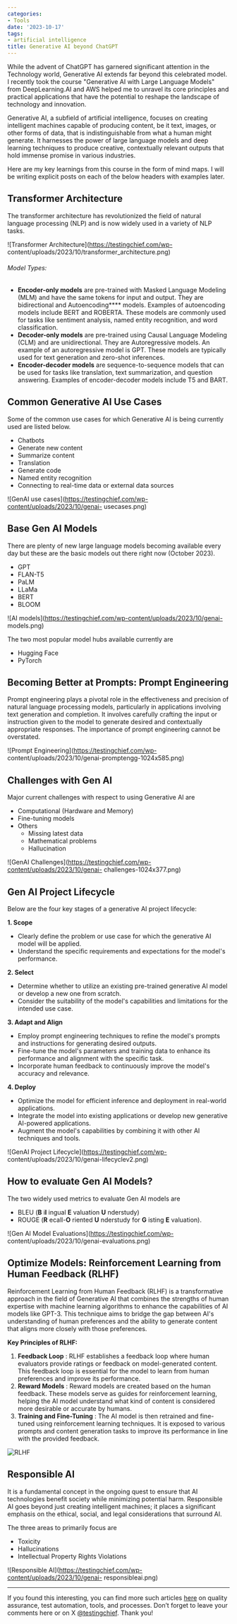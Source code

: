 ```yaml
---
categories:
- Tools
date: '2023-10-17'
tags:
- artificial intelligence
title: Generative AI beyond ChatGPT
---
```


While the advent of ChatGPT has garnered significant attention in the
Technology world, Generative AI extends far beyond this celebrated model. I
recently took the course "Generative AI with Large Language Models" from
DeepLearning.AI and AWS helped me to unravel its core principles and practical
applications that have the potential to reshape the landscape of technology
and innovation.

Generative AI, a subfield of artificial intelligence, focuses on creating
intelligent machines capable of producing content, be it text, images, or
other forms of data, that is indistinguishable from what a human might
generate. It harnesses the power of large language models and deep learning
techniques to produce creative, contextually relevant outputs that hold
immense promise in various industries.

Here are my key learnings from this course in the form of mind maps. I will be
writing explicit posts on each of the below headers with examples later.

## Transformer Architecture

The transformer architecture has revolutionized the field of natural language
processing (NLP) and is now widely used in a variety of NLP tasks.

![Transformer Architecture](https://testingchief.com/wp-
content/uploads/2023/10/transformer_architecture.png)

###### Model Types:

  * **Encoder-only models** are pre-trained with Masked Language Modeling (MLM) and have the same tokens for input and output. They are bidirectional and Autoencoding**** models. Examples of autoencoding models include BERT and ROBERTA. These models are commonly used for tasks like sentiment analysis, named entity recognition, and word classification.
  * **Decoder-only models** are pre-trained using Causal Language Modeling (CLM) and are unidirectional. They are Autoregressive models. An example of an autoregressive model is GPT. These models are typically used for text generation and zero-shot inferences.
  * **Encoder-decoder models** are sequence-to-sequence models that can be used for tasks like translation, text summarization, and question answering. Examples of encoder-decoder models include T5 and BART.

## Common Generative AI Use Cases

Some of the common use cases for which Generative AI is being currently used
are listed below.

  * Chatbots
  * Generate new content
  * Summarize content
  * Translation
  * Generate code
  * Named entity recognition
  * Connecting to real-time data or external data sources

![GenAI use cases](https://testingchief.com/wp-content/uploads/2023/10/genai-
usecases.png)

## Base Gen AI Models

There are plenty of new large language models becoming available every day but
these are the basic models out there right now (October 2023).

  * GPT
  * FLAN-T5
  * PaLM
  * LLaMa
  * BERT
  * BLOOM

![AI models](https://testingchief.com/wp-content/uploads/2023/10/genai-
models.png)

The two most popular model hubs available currently are

  * Hugging Face
  * PyTorch

## Becoming Better at Prompts: Prompt Engineering

Prompt engineering plays a pivotal role in the effectiveness and precision of
natural language processing models, particularly in applications involving
text generation and completion. It involves carefully crafting the input or
instruction given to the model to generate desired and contextually
appropriate responses. The importance of prompt engineering cannot be
overstated.

![Prompt Engineering](https://testingchief.com/wp-
content/uploads/2023/10/genai-promptengg-1024x585.png)

## Challenges with Gen AI

Major current challenges with respect to using Generative AI are

  * Computational (Hardware and Memory)
  * Fine-tuning models
  * Others
    * Missing latest data
    * Mathematical problems
    * Hallucination

![GenAI Challenges](https://testingchief.com/wp-content/uploads/2023/10/genai-
challenges-1024x377.png)

## Gen AI Project Lifecycle

Below are the four key stages of a generative AI project lifecycle:

**1\. Scope**

  * Clearly define the problem or use case for which the generative AI model will be applied.
  * Understand the specific requirements and expectations for the model's performance.

**2\. Select**

  * Determine whether to utilize an existing pre-trained generative AI model or develop a new one from scratch.
  * Consider the suitability of the model's capabilities and limitations for the intended use case.

**3\. Adapt and Align**

  * Employ prompt engineering techniques to refine the model's prompts and instructions for generating desired outputs.
  * Fine-tune the model's parameters and training data to enhance its performance and alignment with the specific task.
  * Incorporate human feedback to continuously improve the model's accuracy and relevance.

**4\. Deploy**

  * Optimize the model for efficient inference and deployment in real-world applications.
  * Integrate the model into existing applications or develop new generative AI-powered applications.
  * Augment the model's capabilities by combining it with other AI techniques and tools.

![GenAI Project Lifecycle](https://testingchief.com/wp-
content/uploads/2023/10/genai-lifecyclev2.png)

## How to evaluate Gen AI Models?

The two widely used metrics to evaluate Gen AI models are

  * BLEU (**B** i**l** ingual **E** valuation **U** nderstudy) 
  * ROUGE (**R** ecall-**O** riented **U** nderstudy for **G** isting **E** valuation).

![Gen AI Model Evaluations](https://testingchief.com/wp-
content/uploads/2023/10/genai-evaluations.png)

## Optimize Models: Reinforcement Learning from Human Feedback (RLHF)

Reinforcement Learning from Human Feedback (RLHF) is a transformative approach
in the field of Generative AI that combines the strengths of human expertise
with machine learning algorithms to enhance the capabilities of AI models like
GPT-3. This technique aims to bridge the gap between AI's understanding of
human preferences and the ability to generate content that aligns more closely
with those preferences.

**Key Principles of RLHF:**

  1. **Feedback Loop** : RLHF establishes a feedback loop where human evaluators provide ratings or feedback on model-generated content. This feedback loop is essential for the model to learn from human preferences and improve its performance.
  2. **Reward Models** : Reward models are created based on the human feedback. These models serve as guides for reinforcement learning, helping the AI model understand what kind of content is considered more desirable or accurate by humans.
  3. **Training and Fine-Tuning** : The AI model is then retrained and fine-tuned using reinforcement learning techniques. It is exposed to various prompts and content generation tasks to improve its performance in line with the provided feedback.

![RLHF](./assets/img/posts/genai-rlhf.png)

## Responsible AI

It is a fundamental concept in the ongoing quest to ensure that AI
technologies benefit society while minimizing potential harm. Responsible AI
goes beyond just creating intelligent machines; it places a significant
emphasis on the ethical, social, and legal considerations that surround AI.

The three areas to primarily focus are

  * Toxicity
  * Hallucinations
  * Intellectual Property Rights Violations

![Responsible AI](https://testingchief.com/wp-content/uploads/2023/10/genai-
responsibleai.png)

* * *

If you found this interesting, you can find more such articles
[here](https://skthetester.github.io/) on quality assurance, test automation,
tools, and processes. Don’t forget to leave your comments here or on X
[@testingchief](https://x.com/testingchief). Thank you!
